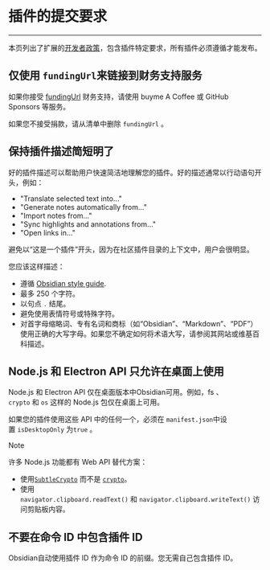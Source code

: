 # 插件的提交要求
---
本页列出了扩展的[开发者政策](../../developer-policies.md)，包含插件特定要求，所有插件必须遵循才能发布。

## 仅使用 `fundingUrl`来链接到财务支持服务

如果你接受 [fundingUrl](https://docs.obsidian.md/Reference/Manifest#fundingUrl) 财务支持，请使用 buyme A Coffee 或 GitHub Sponsors 等服务。

如果您不接受捐款，请从清单中删除 `fundingUrl` 。

## 保持插件描述简短明了

好的插件描述可以帮助用户快速简洁地理解您的插件。好的描述通常以行动语句开头，例如：

- "Translate selected text into..."  
- "Generate notes automatically from..."  
- "Import notes from..."
- "Sync highlights and annotations from..."  
- "Open links in..."

避免以“这是一个插件”开头，因为在社区插件目录的上下文中，用户会很明显。

您应该这样描述：

- 遵循 [Obsidian style guide](https://help.obsidian.md/Contributing+to+Obsidian/Style+guide).  
- 最多 250 个字符。
- 以句点 `.` 结尾。
- 避免使用表情符号或特殊字符。
- 对首字母缩略词、专有名词和商标（如“Obsidian”、“Markdown”、“PDF”）使用正确的大写字母。如果您不确定如何将术语大写，请参阅其网站或维基百科描述。

## Node.js 和 Electron API 只允许在桌面上使用

Node.js 和 Electron API 仅在桌面版本中Obsidian可用。例如，fs 、`crypto` 和 `os` 这样的 Node.js 包仅在桌面上可用。

如果您的插件使用这些 API 中的任何一个，必须在 `manifest.json`中设置 `isDesktopOnly` 为`true` 。


> [!NOTE] 
> 
> 许多 Node.js 功能都有 Web API 替代方案：
> - 使用[`SubtleCrypto`](https://developer.mozilla.org/en-US/docs/Web/API/SubtleCrypto) 而不是 [`crypto`](https://nodejs.org/api/crypto.html)。  
> - 使用`navigator.clipboard.readText()` 和 `navigator.clipboard.writeText()` 访问剪贴板内容。

## 不要在命令 ID 中包含插件 ID

Obsidian自动使用插件 ID 作为命令 ID 的前缀。您无需自己包含插件 ID。